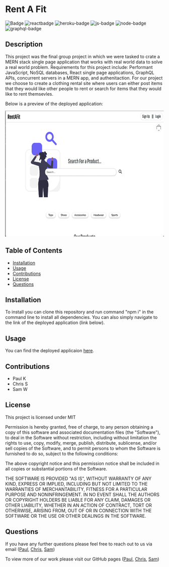 # Rent A Fit
  
  ![Badge](https://img.shields.io/badge/licence-MIT-green)
  ![reactbadge](	https://img.shields.io/badge/React-20232A?style=for-the-badge&logo=react&logoColor=61DAFB)
  ![heroku-badge](	https://img.shields.io/badge/Heroku-430098?style=for-the-badge&logo=heroku&logoColor=white)
  ![js-badge](https://img.shields.io/badge/JavaScript-323330?style=for-the-badge&logo=javascript&logoColor=F7DF1E)
  ![node-badge](https://img.shields.io/badge/Node.js-339933?style=for-the-badge&logo=nodedotjs&logoColor=white)
  ![graphql-badge](	https://img.shields.io/badge/GraphQl-E10098?style=for-the-badge&logo=graphql&logoColor=white)


  ## Description
  This project was the final group project in which we were tasked to crate a MERN stack single page application that works with real world data to solve a real world problem. Requirements for this project include: Performant JavaScript, NoSQL databases, React single page applications, GraphQL APIs, concurrent servers in a MERN app, and authenitaction. For our project we choose to create a clothing rental site where users can either post items that they would like other people to rent or search for items that they would like to rent themsevles.

  Below is a preview of the deployed application:

 <img src = "client/src/assets/rent-a-fit.png" width="600" height="400">

  ## Table of Contents
  * [Installation](#installation)
  * [Usage](#usage)
  * [Contributions](#contributions)
  * [License](#license)
  * [Questions](#questions)

  ## Installation
  To install you can clone this repository and run command "npm i" in the command line to install all dependencies. You can also simply navigate to the link of the deployed application (link below).

  ## Usage
  You can find the deployed applicaion [here](https://rentafit.up.railway.app/).


  

  ## Contributions
  - Paul K
  - Chris S
  - Sam W

  
  ## License 
  This project is licensed under MIT 

  Permission is hereby granted, free of charge, to any person obtaining a copy of this software and associated documentation files (the "Software"), to deal in the Software without restriction, including without limitation the rights to use, copy, modify, merge, publish, distribute, sublicense, and/or sell copies of the Software, and to permit persons to whom the Software is furnished to do so, subject to the following conditions:

The above copyright notice and this permission notice shall be included in all copies or substantial portions of the Software.

THE SOFTWARE IS PROVIDED "AS IS", WITHOUT WARRANTY OF ANY KIND, EXPRESS OR IMPLIED, INCLUDING BUT NOT LIMITED TO THE WARRANTIES OF MERCHANTABILITY, FITNESS FOR A PARTICULAR PURPOSE AND NONINFRINGEMENT. IN NO EVENT SHALL THE AUTHORS OR COPYRIGHT HOLDERS BE LIABLE FOR ANY CLAIM, DAMAGES OR OTHER LIABILITY, WHETHER IN AN ACTION OF CONTRACT, TORT OR OTHERWISE, ARISING FROM, OUT OF OR IN CONNECTION WITH THE SOFTWARE OR THE USE OR OTHER DEALINGS IN THE SOFTWARE.


  ## Questions
  If you have any further questions please feel free to reach out to us via email ([Paul](mailto:kalaitzidispaul@gmail.com), [Chris](mailto:christopher.sarm15@gmail.com), [Sam](mailto:samwilliams281@gmail.com))  


  To view more of our work please visit our GitHub pages ([Paul](https://github.com/paulkalait), [Chris](https://github.com/chris-15), [Sam](https://github.com/samw281))

